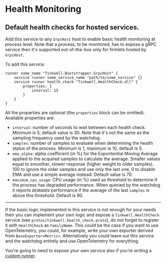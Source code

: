 # Health Monitoring

## Default health checks for hosted services.

Add this service to any `GrpcHost` host to enable basic health monitoring at process level. Note that a process, to be monitored, has to expose a gRPC service then it's supported out-of-the-box only for firmlets hosted by `GrpcHost`.

To add this service:

```
runner some_name "Tinkwell.Bootstrapper.GrpcHost" {
    service runner some_service_name "path/to/some_service" {}
    service runner health_check "Tinkwell.HealthCheck.dll" {
        properties: {
            interval: 15
        }
    }
}
```

All the properties are optional (the `properties` block can be omitted). Available properties are:

* `interval`: number of seconds to wait between each health check. Minimum is 5, default value is 30. Note that it's not the same as the sampling frequency used by the watchdog.
* `samples`: number of samples to evaluate when determining the health status of the process. Minimum is 1, maximum is 10, default is 5.
* `ema_alpha`: alpha coefficient (in %) for the Expontential Moving Average applied to the acquired samples to calculate the average. Smaller values equal to smoother, slower response (higher weight to older samples). 100 to ignore the older samples and use only the last one, 0 to disable EMA and use a simple average instead. Default value is 70.
* `maximum_cpu_usage`: CPU usage (in %) used as threshold to determine if the process has degraded performance. When queried by the watchdog it reports `DEGRADED` performance if the average of the last `samples` is above this threshold. Default is 90.
---
If the basic logic implemented in this service is not enough for your needs then you can implement your own logic and expose a `Tinkwell.HealthCheck` service (see `protos/tinkwell.health_check.proto`), do not forget to register it with `HealthCheck` as `FamilyName`. This could be the case if you want to use OpenTelemetry, you could, for example, write your own exporter derived from `BaseExporter<Metric>`. Alternatively you could leave out this service and the watchdog entirely and use OpenTelemetry for everything.

You're going to need to expose your own service also if you're writing a [custom runner](Custom%20runners.md).
